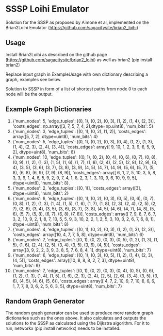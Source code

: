 # SSSP Loihi Emulator
Solution for the SSSP as proposed by Aimone et al, implemented on the Brian2Loihi Emulator (https://github.com/sagacitysite/brian2_loihi) 

## Usage
Install Brian2Loihi as described on the github page (https://github.com/sagacitysite/brian2_loihi) as well as brian2 (pip install brian2)

Replace input graph in ExampleUsage with own dictionary describing a graph, examples see below.

Solution to SSSP in form of a list of shortest paths from node 0 to each node will be the output.

## Example Graph Dictionaries
1. {'num_nodes': 5, 'edge_tuples': [(0, 1), (0, 2), (0, 3), (1, 2), (1, 4), (2, 3)], 'costs_edges': np.array([3, 7, 5, 7, 4, 2],dtype=np.uint8), 'num_bits': 5}
2. {'num_nodes': 3, 'edge_tuples': [(0, 1), (0, 2), (1, 2)], 'costs_edges': array([5, 7, 2], dtype=uint8), 'num_bits': 4}
3. {'num_nodes': 5, 'edge_tuples': [(0, 1), (0, 2), (0, 3), (0, 4), (1, 2), (1, 3), (1, 4), (2, 3), (2, 4), (3, 4)], 'costs_edges': array([ 9, 10,  1,  2,  3,  9,  6,  5,  9,  2], dtype=uint8), 'num_bits': 6}
4. {'num_nodes': 10, 'edge_tuples': [(0, 1), (0, 2), (0, 4), (0, 6), (0, 7), (0, 8), (0, 9), (1, 2), (1, 3), (1, 5), (1, 6), (1, 7), (1, 8), (2, 4), (2, 5), (2, 8), (2, 9), (3, 4), (3, 5), (3, 6), (3, 7), (3, 8), (3, 9), (4, 5), (4, 7), (4, 9), (5, 6), (5, 7), (5, 8), (6, 8), (6, 9), (7, 9), (8, 9)], 'costs_edges': array([ 6,  1,  2,  5, 10,  3,  5,  8,  3,  3,  9,  1,  4,  6,  5,  9,  2, 9,  7,  4,  1,  8,  2,  3,  1,  3, 10,  9,  6, 10,  9,  9,  5], dtype=uint8), 'num_bits': 8},
5. {'num_nodes': 2, 'edge_tuples': [(0, 1)], 'costs_edges': array([3], dtype=uint8), 'num_bits': 2}
6. {'num_nodes': 9, 'edge_tuples': [(0, 1), (0, 2), (0, 3), (0, 5), (0, 6), (0, 7), (0, 8), (1, 2), (1, 3), (1, 4), (1, 5), (1, 6), (1, 7), (1, 8), (2, 3), (2, 4), (2, 5), (2, 7), (2, 8), (3, 4), (3, 5), (3, 6), (3, 7), (3, 8), (4, 5), (4, 6), (4, 7), (4, 8), (5, 6), (5, 7), (5, 8), (6, 7), (6, 8), (7, 8)], 'costs_edges': array([ 7,  9,  8,  7,  6,  7,  3,  2, 10,  9,  2,  1,  8,  7, 10,  5,  5, 9,  3, 10,  2,  2,  1,  2,  5,  3, 10,  3,  2,  6,  7,  6,  8,  1],
      dtype=uint8), 'num_bits': 8}
7. {'num_nodes': 4, 'edge_tuples': [(0, 1), (0, 2), (0, 3), (1, 2), (1, 3), (2, 3)], 'costs_edges': array([10,  4,  7,  7,  5,  8], dtype=uint8), 'num_bits': 6}
8. {'num_nodes': 7, 'edge_tuples': [(0, 1), (0, 2), (0, 3), (0, 5), (1, 2), (1, 3), (1, 5), (1, 6), (2, 4), (2, 5), (3, 4), (3, 5), (3, 6), (4, 5)], 'costs_edges': array([3, 9, 2, 2, 3, 9, 3, 8, 5, 7, 6, 8, 4, 1], dtype=uint8), 'num_bits': 7}
9. {'num_nodes': 6, 'edge_tuples': [(0, 1), (0, 3), (0, 5), (1, 2), (1, 4), (2, 3), (4, 5)], 'costs_edges': array([10,  8,  8,  8,  2,  7,  3], dtype=uint8), 'num_bits': 6}
10. {'num_nodes': 7, 'edge_tuples': [(0, 1), (0, 2), (0, 3), (0, 4), (0, 5), (0, 6), (1, 2), (1, 3), (1, 4), (1, 5), (1, 6), (2, 3), (2, 4), (2, 5), (2, 6), (3, 4), (3, 5), (3, 6), (4, 5), (4, 6), (5, 6)], 'costs_edges': array([ 4,  7,  2, 10,  9,  7, 10,  8,  6,  6,  1,  7,  7,  8,  3,  6,  2,
        5,  6,  3,  5], dtype=uint8), 'num_bits': 7}


## Random Graph Generator
The random graph generator can be used to produce more random graph dictionaries such as the ones above. It also calculates and outputs the solutions to the SSSP as calculated using the Dijkstra algorithm. For it to run, networkx (pip install networkx) needs to be installed.
